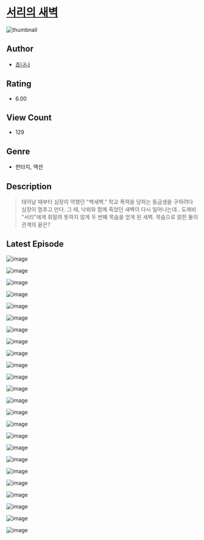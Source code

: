 # [서리의 새벽](https://comic.naver.com/bestChallenge/list?titleId=811098)
![thumbnail](https://image-comic.pstatic.net/user_contents_data/challenge_comic/2023/05/25/360629/upload_4063203646796620596_480x623.jpeg)

## Author
- [죠나나](https://comic.naver.com/artistTitle?id=360629)

## Rating
- 6.00

## View Count
- 129

## Genre
- 판타지, 액션

## Description
> 태어날 때부터 심장이 약했던 "백새벽." 학교 폭력을 당하는 동급생을 구하려다 심장이 멈추고 만다. 그 때, 낙뢰와 함께 죽었던 새벽이 다시 일어나는데.. 도깨비 "서리"에게 휘말려 뜻하지 않게 두 번째 목숨을 얻게 된 새벽. 목숨으로 얽힌 둘의 관계의 끝은?


## Latest Episode
![image](https://image-comic.pstatic.net/user_contents_data/challenge_comic/2023/05/25/360629/upload_3702350758837182817.jpeg)

![image](https://image-comic.pstatic.net/user_contents_data/challenge_comic/2023/05/25/360629/upload_3474353820840442213.jpeg)

![image](https://image-comic.pstatic.net/user_contents_data/challenge_comic/2023/05/25/360629/upload_3474072336555139894.jpeg)

![image](https://image-comic.pstatic.net/user_contents_data/challenge_comic/2023/05/25/360629/upload_7306636727428527457.jpeg)

![image](https://image-comic.pstatic.net/user_contents_data/challenge_comic/2023/05/25/360629/upload_3546922493810127457.jpeg)

![image](https://image-comic.pstatic.net/user_contents_data/challenge_comic/2023/05/25/360629/upload_3474352716248409649.jpeg)

![image](https://image-comic.pstatic.net/user_contents_data/challenge_comic/2023/05/25/360629/upload_7233407054887728696.jpeg)

![image](https://image-comic.pstatic.net/user_contents_data/challenge_comic/2023/05/25/360629/upload_3919036815295985203.jpeg)

![image](https://image-comic.pstatic.net/user_contents_data/challenge_comic/2023/05/25/360629/upload_7162237866241831733.jpeg)

![image](https://image-comic.pstatic.net/user_contents_data/challenge_comic/2023/05/25/360629/upload_7161959676042949986.jpeg)

![image](https://image-comic.pstatic.net/user_contents_data/challenge_comic/2023/05/25/360629/upload_7076616700307059556.jpeg)

![image](https://image-comic.pstatic.net/user_contents_data/challenge_comic/2023/05/25/360629/upload_3906083645671564345.jpeg)

![image](https://image-comic.pstatic.net/user_contents_data/challenge_comic/2023/05/25/360629/upload_7292566084710000182.jpeg)

![image](https://image-comic.pstatic.net/user_contents_data/challenge_comic/2023/05/25/360629/upload_3702351661498512481.jpeg)

![image](https://image-comic.pstatic.net/user_contents_data/challenge_comic/2023/05/25/360629/upload_3545848241569620577.jpeg)

![image](https://image-comic.pstatic.net/user_contents_data/challenge_comic/2023/05/25/360629/upload_4051328040026858033.jpeg)

![image](https://image-comic.pstatic.net/user_contents_data/challenge_comic/2023/05/25/360629/upload_3846697725558613558.jpeg)

![image](https://image-comic.pstatic.net/user_contents_data/challenge_comic/2023/05/25/360629/upload_3546130846189970226.jpeg)

![image](https://image-comic.pstatic.net/user_contents_data/challenge_comic/2023/05/25/360629/upload_3545288597922199353.jpeg)

![image](https://image-comic.pstatic.net/user_contents_data/challenge_comic/2023/05/25/360629/upload_4120901845938090292.jpeg)

![image](https://image-comic.pstatic.net/user_contents_data/challenge_comic/2023/05/25/360629/upload_3775817927570372917.jpeg)

![image](https://image-comic.pstatic.net/user_contents_data/challenge_comic/2023/05/25/360629/upload_3616500680537236277.jpeg)

![image](https://image-comic.pstatic.net/user_contents_data/challenge_comic/2023/05/25/360629/upload_7003998343205564723.jpeg)

![image](https://image-comic.pstatic.net/user_contents_data/challenge_comic/2023/05/25/360629/upload_3631699440922867511.jpeg)
